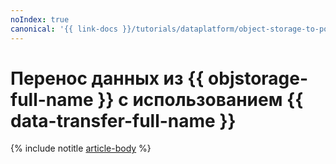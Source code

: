 ```yaml
---
noIndex: true
canonical: '{{ link-docs }}/tutorials/dataplatform/object-storage-to-postgresql'
---
```


# Перенос данных из {{ objstorage-full-name }} с использованием {{ data-transfer-full-name }}


{% include notitle [article-body](../../_tutorials/dataplatform/object-storage-to-postgresql.md) %}
